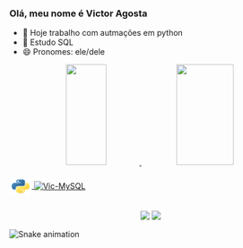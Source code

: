 ### Olá, meu nome é Victor Agosta

- 🔭 Hoje trabalho com autmações em python
- 🌱 Estudo SQL
- 😄 Pronomes: ele/dele

<div align="center">
  <a href="https://github.com/VictorAgosta">
  <img width="37.8%" height="180em" src="https://github-readme-stats.vercel.app/api?username=VictorAgosta&show_icons=true&theme=cobalt&include_all_commits=true&count_private=true"/>
  <img width="45%" height="180em" src="https://github-readme-stats.vercel.app/api/top-langs/?username=VictorAgosta&layout=compact&langs_count=7&theme=cobalt&include_all_commits=true"/>
</div>

####
  
<div>
  <img align="center" alt="Vic-Python" height="30" width="40" src="https://raw.githubusercontent.com/devicons/devicon/master/icons/python/python-original.svg"/>
  <img align="center" alt="Vic-MySQL" height="30" width="40" src="https://cdn.jsdelivr.net/gh/devicons/devicon/icons/mysql/mysql-plain.svg"/>
</div>

##
  
<div align="center">
  <a href = "mailto:victormagosta@gmail.com"><img src="https://img.shields.io/badge/-Gmail-%23333?style=for-the-badge&logo=gmail&logoColor=red" target="_blank"></a>
  <a href="https://www.linkedin.com/in/victor-m-agosta" target="_blank"><img src="https://img.shields.io/badge/-LinkedIn-%230077B5?style=for-the-badge&logo=linkedin&logoColor=white" target="_blank"></a> 
</div>  
<div>  
  
  ![Snake animation](https://github.com/VictorAgosta/VictorAgosta/blob/output/github-contribution-grid-snake.svg)

</div>
  
